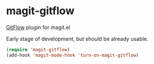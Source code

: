 magit-gitflow
=============

[GitFlow][gitflow] plugin for magit.el

Early stage of development, but should be already usable.

```lisp
(require 'magit-gitflow)
(add-hook 'magit-mode-hook 'turn-on-magit-gitflow)
```


[gitflow]: https://github.com/petervanderdoes/gitflow
